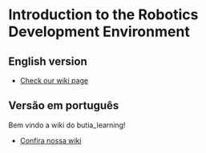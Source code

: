 # Introduction to the Robotics Development Environment

## English version

- [Check our wiki page](https://github.com/butia-bots/butia_learning/wiki)

## Versão em português

Bem vindo a wiki do butia_learning!

- [Confira nossa wiki](https://github.com/butia-bots/butia_learning/wiki)
